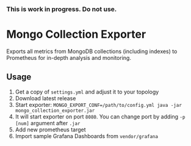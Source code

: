 ### This is work in progress. Do not use.

# Mongo Collection Exporter

Exports all metrics from MongoDB collections (including indexes) to Prometheus
for in-depth analysis and monitoring.


## Usage

1. Get a copy of `settings.yml` and adjust it to your topology
2. Download latest release
3. Start exporter: `MONGO_EXPORT_CONF=/path/to/config.yml java -jar mongo_collection_exporter.jar`
4. It will start exporter on port `8080`. You can change port by adding
    `-p [num]` argument after `.jar`
5. Add new prometheus target
6. Import sample Grafana Dashboards from `vendor/grafana`
